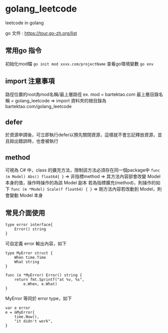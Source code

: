 # golang_leetcode
leetcode in golang

go 文件 : https://tour.go-zh.org/list

## 常用go 指令
初始化mod檔
`go init mod xxxx.com/projectName`
查看go環境變數
`go env`

## import 注意事項
路徑位置的root為mod名稱/最上層路徑
ex. 
mod = bartektao.com
最上層目錄名稱 = golang_leetcode
=> import 資料夾的根目錄為 bartektao.com/golang_leetcode

## defer
於資源申請後，可立即執行defer以預先關閉資源，這樣就不會忘記釋放資源，並且拋出錯誤時，也會被執行

## method
可視為 C# 中，class 的擴充方法，限制該方法必須存在同一個package中
`func (m Model) Abs() float64{ }` => 非指標method => 其方法內容部會改變 Model 本身的值，操作時操作的為該 Model 副本
若為指標擴充(method)，則操作的如下
`func (m *Model) Scale(f float64) { }` => 剛方法內容若改動到 Model，則會變動 Model 本身

## 常見介面使用
```
type error interface{
    Error() string
}
```
可自定義 error 輸出內容，如下
```
type MyError struct {
	When time.Time
	What string
}

func (e *MyError) Error() string {
	return fmt.Sprintf("at %v, %s",
		e.When, e.What)
}
```
MyError 等同於 error type，如下
```
var e error
e = &MyError{
	time.Now(),
	"it didn't work",
}
```
